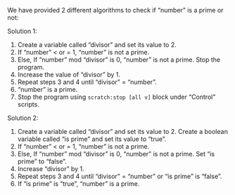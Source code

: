 We have provided 2 different algorithms to check if “number” is a prime or not:

Solution 1:

1. Create a variable called “divisor” and set its value to 2.
2. If “number” < or = 1, “number” is not a prime.
3. Else, If “number” mod “divisor” is 0, “number” is not a prime. Stop the program.
4. Increase the value of “divisor” by 1.
5. Repeat steps 3 and 4 until “divisor” = “number”.
6. “number” is a prime.
7. Stop the program using `scratch:stop [all v]` block under “Control” scripts.

Solution 2:

1. Create a variable called “divisor” and set its value to 2. Create a boolean variable called “is prime” and set its value to “true”.
2. If “number” < or = 1, “number” is not a prime.
3. Else, If “number” mod “divisor” is 0, “number” is not a prime. Set “is prime” to “false”.
4. Increase “divisor” by 1.
5. Repeat steps 3 and 4 until “divisor” = “number” or “is prime” is “false”.
6. If “is prime” is “true”, “number” is a prime.
